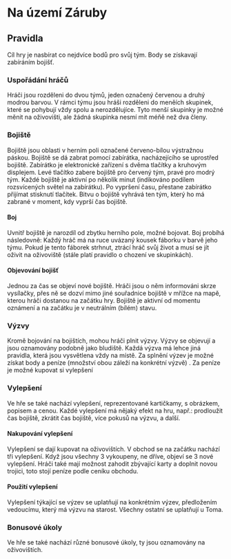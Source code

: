 # Na území Záruby

## Pravidla

Cíl hry je nasbírat co nejdvíce bodů pro svůj tým.
Body se získavají zabíráním bojišť.

### Uspořádání hráčů

Hráči jsou rozděleni do dvou týmů, jeden označený červenou a druhý modrou barvou.
V rámci týmu jsou hráši rozděleni do meněích skupinek, které se pohybují vždy spolu a nerozdělujíce.
Tyto menší skupinky je možné měnit na oživovišti, ale žádná skupinka nesmí mít méňě než dva členy.

### Bojiště

Bojiště jsou oblasti v herním poli označené červeno-bílou výstražnou páskou.
Bojiště se dá zabrat pomocí zabírátka, nacházejícího se uprostřed bojiště.
Zabírátko je elektronické zařízení s dvěma tlačítky a kruhovým displejem.
Levé tlačítko zabere bojiště pro červený tým, pravé pro modrý tým.
Každé bojiště je aktivní po několik minut (indikováno podílem rozsvícených světel na zabírátku).
Po vypršení času, přestane zabírátko přijímat stisknutí tlačítek.
Bitvu o bojiště vyhrává ten tým, který ho má zabrané v moment, kdy vyprší čas bojiště.

#### Boj

Uvnitř bojiště je narozdíl od zbytku herního pole, možné bojovat.
Boj probíhá následovně:
Každý hráč má na ruce uvázaný kousek fáborku v barvě jeho týmu.
Pokud je tento fáborek strhnut, ztrácí hráč svůj život a musí se jít oživit na oživoviště (stále platí pravidlo o chození ve skupinkách).

#### Objevování bojišť

Jednou za čas se objeví nové bojiště.
Hráči jsou o něm informováni skrze vysílačky, přes ně se dozví mimo jiné souřadnice bojiště v mřížce na mapě, kterou hráči dostanou na začátku hry.
Bojiště je aktivní od momentu oznámení a na začátku je v neutrálním (bílém) stavu.


### Výzvy

Kromě bojování na bojištích, mohou hráči plnit výzvy.
Výzvy se objevují a jsou oznamovány podobně jako bludiště.
Každá výzva má lehce jiná pravidla, která jsou vysvětlena vždy na místě.
Za splnění výzev je možné získat body a peníze (množství obou záleží na konkrétní výzvě) .
Za peníze je možné kupovat si vylepšení

### Vylepšení

Ve hře se také nachází vylepšení, reprezentované kartičkamy, s obrázkem, popisem a cenou.
Každé vylepšení má nějaký efekt na hru, např.: prodloužit čas bojiště, zkrátit čas bojiště, více pokusů na výzvu, a další.

#### Nakupování vylepšení

Vylepšení se dají kupovat na oživovištích.
V obchod se na začátku nachází tři vylepšení.
Když jsou všechny 3 vykoupeny, ne dříve, objeví se 3 nové vylepšení.
Hráči také mají možnost zahodit zbývající karty a doplnit novou trojici, toto stojí peníze podle ceníku obchodu.

#### Použití vylepšení

Vylepšení týkající se výzev se uplatňují na konkrétním výzev, předložením vedoucímu, který má výzvu na starost.
Všechny ostatní se uplatňují u Toma.

### Bonusové úkoly

Ve hře se také nachází různé bonusové úkoly, ty jsou oznamovány na oživovištích.

